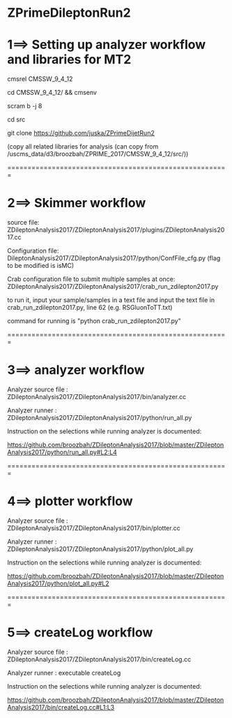 # ZPrimeDileptonRun2

1==> Setting up analyzer workflow and libraries for MT2
=======================================================

cmsrel CMSSW_9_4_12

cd CMSSW_9_4_12/ && cmsenv

scram b -j 8

cd src

git clone https://github.com/juska/ZPrimeDijetRun2

(copy all related libraries for analysis (can copy from /uscms_data/d3/broozbah/ZPRIME_2017/CMSSW_9_4_12/src/))

=======================================================

2==> Skimmer workflow
=======================================================

source file: ZDileptonAnalysis2017/ZDileptonAnalysis2017/plugins/ZDileptonAnalysis2017.cc

Configuration file: DileptonAnalysis2017/ZDileptonAnalysis2017/python/ConfFile_cfg.py
(flag to be modified is isMC)

Crab configuration file to submit multiple samples at once: ZDileptonAnalysis2017/ZDileptonAnalysis2017/crab_run_zdilepton2017.py

to run it, input your sample/samples in a text file and input the text file in crab_run_zdilepton2017.py, line 62 (e.g. RSGluonToTT.txt)

command for running is "python crab_run_zdilepton2017.py" 

=======================================================

3==> analyzer workflow
=======================================================

Analyzer source file : ZDileptonAnalysis2017/ZDileptonAnalysis2017/bin/analyzer.cc

Analyzer runner :  ZDileptonAnalysis2017/ZDileptonAnalysis2017/python/run_all.py 

Instruction on the selections while running analyzer is documented:

https://github.com/broozbah/ZDileptonAnalysis2017/blob/master/ZDileptonAnalysis2017/python/run_all.py#L2:L4


=======================================================

4==> plotter workflow
=======================================================

Analyzer source file : ZDileptonAnalysis2017/ZDileptonAnalysis2017/bin/plotter.cc

Analyzer runner :  ZDileptonAnalysis2017/ZDileptonAnalysis2017/python/plot_all.py 

Instruction on the selections while running analyzer is documented:

https://github.com/broozbah/ZDileptonAnalysis2017/blob/master/ZDileptonAnalysis2017/python/plot_all.py#L2


=======================================================

5==> createLog workflow
=======================================================


Analyzer source file : ZDileptonAnalysis2017/ZDileptonAnalysis2017/bin/createLog.cc

Analyzer runner :  executable createLog 

Instruction on the selections while running analyzer is documented:

https://github.com/broozbah/ZDileptonAnalysis2017/blob/master/ZDileptonAnalysis2017/bin/createLog.cc#L1:L3
